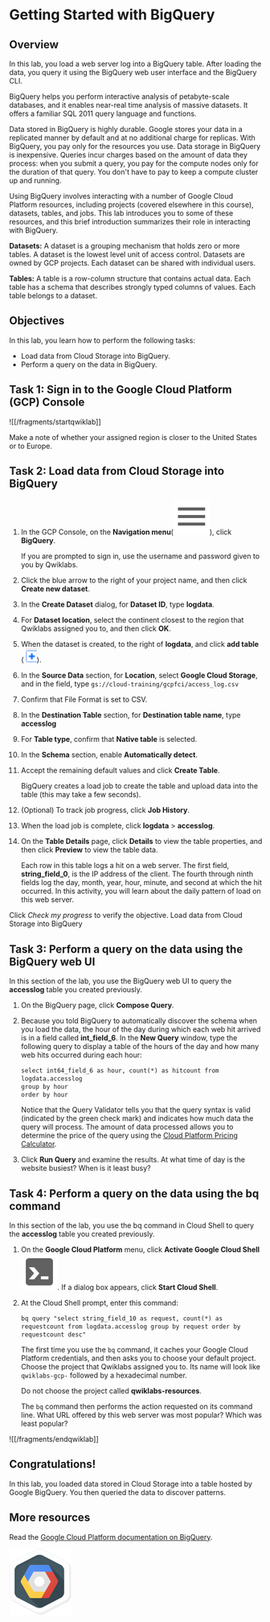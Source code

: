 # Getting Started with BigQuery

## Overview

In this lab, you load a web server log into a BigQuery table. After loading the data, you query it using the BigQuery web user interface and the BigQuery CLI.

BigQuery helps you perform interactive analysis of petabyte-scale databases, and it enables near-real time analysis of massive datasets. It offers a familiar SQL 2011 query language and functions.

Data stored in BigQuery is highly durable. Google stores your data in a replicated manner by default and at no additional charge for replicas. With BigQuery, you pay only for the resources you use. Data storage in BigQuery is inexpensive. Queries incur charges based on the amount of data they process:  when you submit a query, you pay for the compute nodes only for the duration of that query. You don't have to pay to keep a compute cluster up and running.

Using BigQuery involves interacting with a number of Google Cloud Platform resources, including projects (covered elsewhere in this course), datasets, tables, and jobs. This lab introduces you to some of these resources, and this brief introduction summarizes their role in interacting with BigQuery.

__Datasets:__ A dataset is a grouping mechanism that holds zero or more tables. A dataset is the lowest level unit of access control. Datasets are owned by GCP projects. Each dataset can be shared with individual users.

__Tables:__ A table is a row-column structure that contains actual data. Each table has a schema that describes strongly typed columns of values. Each table belongs to a dataset.

## Objectives

In this lab, you learn how to perform the following tasks:

* Load data from Cloud Storage into BigQuery.
* Perform a query on the data in BigQuery.

## Task 1: Sign in to the Google Cloud Platform (GCP) Console

![[/fragments/startqwiklab]]

Make a note of whether your assigned region is closer to the United States or to Europe.

## Task 2: Load data from Cloud Storage into BigQuery

1. In the GCP Console, on the __Navigation menu__(![Navigation menu](img/menu.png)), click __BigQuery__.

    If you are prompted to sign in, use the username and password given to you by Qwiklabs.

2. Click the blue arrow to the right of your project name, and then click __Create new dataset__.

3. In the __Create Dataset__ dialog, for __Dataset ID__, type __logdata__.

4. For __Dataset location__, select the continent closest to the region that Qwiklabs assigned you to, and then click __OK__.

5. When the dataset is created, to the right of __logdata__, and click __add table__ ( ![64e724d5c60f5291.png](img/64e724d5c60f5291.png)).

6. In the __Source Data__ section, for __Location__, select __Google Cloud Storage__, and in the field, type  ```gs://cloud-training/gcpfci/access_log.csv```

7. Confirm that File Format is set to CSV.

8. In the __Destination Table__ section, for __Destination table name__, type __accesslog__

9. For __Table type__, confirm that __Native table__ is selected.

10. In the __Schema__ section, enable __Automatically detect__.

11. Accept the remaining default values and click __Create Table__.

    BigQuery creates a load job to create the table and upload data into the table (this may take a few seconds).

12. (Optional) To track job progress, click __Job History__.

13. When the load job is complete, click __logdata__ \> __accesslog__.

14. On the __Table Details__ page, click __Details__ to view the table properties, and then click __Preview__ to view the table data.

    Each row in this table logs a hit on a web server. The first field, __string_field_0__, is the IP address of the client. The fourth through ninth fields log the day, month, year, hour, minute, and second at which the hit occurred. In this activity, you will learn about the daily pattern of load on this web server.

Click _Check my progress_ to verify the objective.
  <ql-activity-tracking step=1>
        Load data from Cloud Storage into BigQuery 
  </ql-activity-tracking>

## Task 3: Perform a query on the data using the BigQuery web UI

In this section of the lab, you use the BigQuery web UI to query the __accesslog__ table you created previously.

1. On the BigQuery page, click __Compose Query__.

2. Because you told BigQuery to automatically discover the schema when you load the data, the hour of the day during which each web hit arrived is in a field called __int_field_6__. In the __New Query__ window, type the following query to display a table of the hours of the day and how many web hits occurred during each hour:

    ```
    select int64_field_6 as hour, count(*) as hitcount from logdata.accesslog
    group by hour
    order by hour
    ```

    Notice that the Query Validator tells you that the query syntax is valid (indicated by the green check mark) and indicates how much data the query will process. The amount of data processed allows you to determine the price of the query using the  [Cloud Platform Pricing Calculator](https://cloud.google.com/products/calculator/).

3. Click __Run Query__ and examine the results. At what time of day is the website busiest? When is it least busy?

## Task 4: Perform a query on the data using the bq command

In this section of the lab, you use the bq command in Cloud Shell to query the __accesslog__ table you created previously.

1. On the __Google Cloud Platform__ menu, click __Activate Google Cloud Shell__ ![Activate Cloud Shell](img/devshell.png).
If a dialog box appears, click __Start Cloud Shell__.

2. At the Cloud Shell prompt, enter this command:

    ```
    bq query "select string_field_10 as request, count(*) as requestcount from logdata.accesslog group by request order by requestcount desc"
    ```

    The first time you use the ```bq``` command, it caches your Google Cloud Platform credentials, and then asks you to choose your default project. Choose the project that Qwiklabs assigned you to. Its name will look like ```qwiklabs-gcp-``` followed by a hexadecimal number.

    Do not choose the project called __qwiklabs-resources__.

    The `bq` command then performs the action requested on its command line. What URL offered by this web server was most popular? Which was least popular?

![[/fragments/endqwiklab]]

## Congratulations!

In this lab, you loaded data stored in Cloud Storage into a table hosted by Google BigQuery. You then queried the data to discover patterns.

## More resources

Read the  [Google Cloud Platform documentation on BigQuery](https://cloud.google.com/bigquery/docs/).

![827b33e18db55754.png](img/827b33e18db55754.png)
